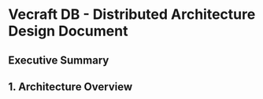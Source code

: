# Vecraft DB - Distributed Architecture Design Document

## Executive Summary
## 1. Architecture Overview

